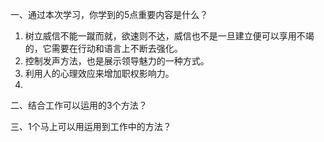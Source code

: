 一、通过本次学习，你学到的5点重要内容是什么？
1. 树立威信不能一蹴而就，欲速则不达，威信也不是一旦建立便可以享用不竭的，它需要在行动和语言上不断去强化。
2. 控制发声方法，也是展示领导魅力的一种方式。
3. 利用人的心理效应来增加职权影响力。
4. 
二、结合工作可以运用的3个方法？

三、1个马上可以用运用到工作中的方法？